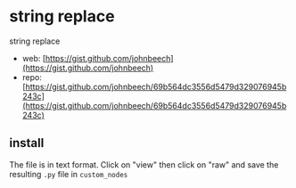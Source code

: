 string replace
========================

string replace

* web: [https://gist.github.com/johnbeech](https://gist.github.com/johnbeech)
* repo: [https://gist.github.com/johnbeech/69b564dc3556d5479d329076945b243c](https://gist.github.com/johnbeech/69b564dc3556d5479d329076945b243c)

## install

The file is in text format. Click on "view" then click on "raw" and save the resulting `.py` file in `custom_nodes`

